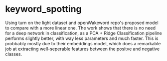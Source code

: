 # keyword_spotting
Using turn on the light dataset and openWakeword repo's proposed model to compare with a more linear one.
The work shows that there is no need for a deep network in classification, as a PCA + Ridge Classification pipeline performs slightly better, with way less parameters and much faster.
This is probbably mostly due to their embeddings model, which does a remarkable job at extracting well-seperable features between the positve and negative classes.
